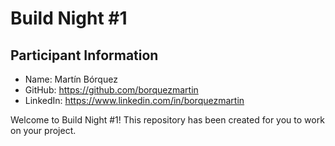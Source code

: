 # Build Night #1

## Participant Information
- Name: Martín Bórquez
- GitHub: https://github.com/borquezmartin
- LinkedIn: https://www.linkedin.com/in/borquezmartin

Welcome to Build Night #1! This repository has been created for you to work on your project.
